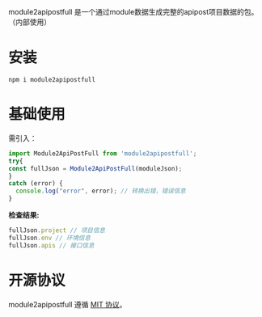module2apipostfull 是一个通过module数据生成完整的apipost项目数据的包。（内部使用）

# 安装

```shell
npm i module2apipostfull
```

# 基础使用
需引入：

```js
import Module2ApiPostFull from 'module2apipostfull';
try{
const fullJson = Module2ApiPostFull(moduleJson);
}
catch (error) {
  console.log("error", error); // 转换出错，错误信息
}
```
**检查结果:**

```js
fullJson.project // 项目信息
fullJson.env // 环境信息
fullJson.apis // 接口信息
```

# 开源协议

module2apipostfull 遵循 [MIT 协议](https://github.com/Apipost-Team/module2apipostfull)。
